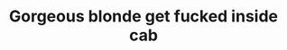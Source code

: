 ---
layout: post
title: Gorgeous blonde get fucked inside cab
duration: '06:52'
view: 215
rate: 2
video: 'https://flashservice.xvideos.com/embedframe/24965623'
priority: 0.9
changefreq: daily
---
